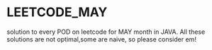 # LEETCODE_MAY
solution to every POD on leetcode for MAY month in JAVA.
 All these solutions are not optimal,some are naive, so please consider em!
